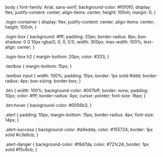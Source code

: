body {
    font-family: Arial, sans-serif;
    background-color: #f0f0f0;
    display: flex;
    justify-content: center;
    align-items: center;
    height: 100vh;
    margin: 0;
}

.login-container {
    display: flex;
    justify-content: center;
    align-items: center;
    height: 100vh;
}

.login-box {
    background: #fff;
    padding: 20px;
    border-radius: 8px;
    box-shadow: 0 0 10px rgba(0, 0, 0, 0.1);
    width: 300px;
    max-width: 100%;
    text-align: center;
}

.login-box h2 {
    margin-bottom: 20px;
    color: #333;
}

.textbox {
    margin-bottom: 15px;
}

.textbox input {
    width: 100%;
    padding: 10px;
    border: 1px solid #ddd;
    border-radius: 4px;
    box-sizing: border-box;
}

.btn {
    width: 100%;
    background-color: #007bff;
    border: none;
    padding: 10px;
    color: #fff;
    border-radius: 4px;
    cursor: pointer;
    font-size: 16px;
}

.btn:hover {
    background-color: #0056b3;
}

.alert {
    padding: 10px;
    margin-bottom: 15px;
    border-radius: 4px;
    font-size: 14px;
}

.alert-success {
    background-color: #d4edda;
    color: #155724;
    border: 1px solid #c3e6cb;
}

.alert-danger {
    background-color: #f8d7da;
    color: #721c24;
    border: 1px solid #f5c6cb;
}
